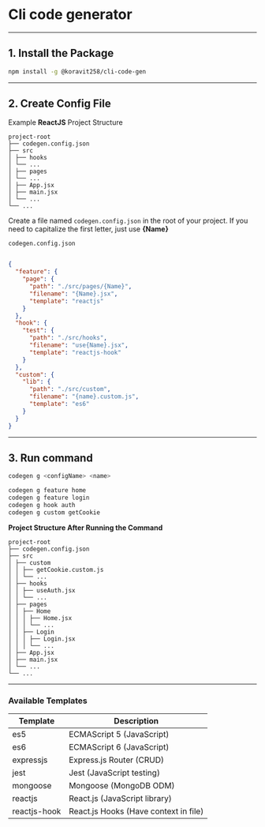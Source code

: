 # Cli code generator

---

## 1. Install the Package

```bash
npm install -g @koravit258/cli-code-gen
```

---

## 2. Create Config File

Example **ReactJS** Project Structure

```
project-root
├── codegen.config.json
├── src
│ ├── hooks
│ └── ...
│ ├── pages
│ └── ...
│ ├── App.jsx
│ ├── main.jsx
│ └── ...
└── ...
```

Create a file named `codegen.config.json` in the root of your project.
If you need to capitalize the first letter, just use **{Name}**

`codegen.config.json`
```json

{
  "feature": {
    "page": {
      "path": "./src/pages/{Name}",
      "filename": "{Name}.jsx",
      "template": "reactjs"
    }
  },
  "hook": {
    "test": {
      "path": "./src/hooks",
      "filename": "use{Name}.jsx",
      "template": "reactjs-hook"
    }
  },
  "custom": {
    "lib": {
      "path": "./src/custom",
      "filename": "{name}.custom.js",
      "template": "es6"
    }
  }
}
```

---

## 3. Run command

```bash
codegen g <configName> <name>
```

```bash
codegen g feature home
codegen g feature login
codegen g hook auth
codegen g custom getCookie
```

**Project Structure After Running the Command**

```
project-root
├── codegen.config.json
├── src
│ ├── custom
│ │ ├── getCookie.custom.js
│ │ └── ...
│ ├── hooks
│ │ ├── useAuth.jsx
│ │ └── ...
│ ├── pages
│ │ ├── Home
│ │ │ ├── Home.jsx
│ │ │ └── ...
│ │ ├── Login
│ │ │ ├── Login.jsx
│ │ │ └── ...
│ ├── App.jsx
│ ├── main.jsx
│ └── ...
└── ...
```

---

### Available Templates

| Template      | Description                           |
| ------------- | ------------------------------------- |
| es5           | ECMAScript 5 (JavaScript)             |
| es6           | ECMAScript 6 (JavaScript)             |
| expressjs     | Express.js Router (CRUD)              |
| jest          | Jest (JavaScript testing)             |
| mongoose      | Mongoose (MongoDB ODM)                |
| reactjs       | React.js (JavaScript library)         |
| reactjs-hook  | React.js Hooks (Have context in file) |
